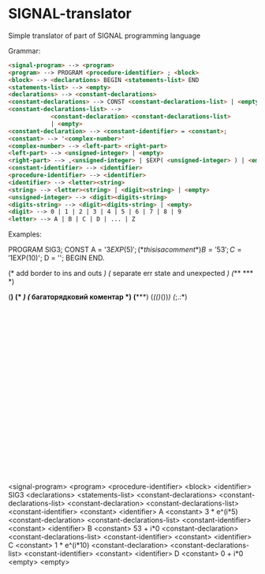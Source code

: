 # SIGNAL-translator
Simple translator of part of SIGNAL programming language

Grammar:
```HTML
<signal-program> --> <program>
<program> --> PROGRAM <procedure-identifier> ; <block>
<block> --> <declarations> BEGIN <statements-list> END
<statements-list> --> <empty>
<declarations> --> <constant-declarations>
<constant-declarations> --> CONST <constant-declarations-list> | <empty>
<constant-declarations-list> -->
            <constant-declaration> <constant-declarations-list> 
            | <empty>
<constant-declaration> --> <constant-identifier> = <constant>;
<constant> --> '<complex-number>'
<complex-number> --> <left-part> <right-part> 
<left-part> --> <unsigned-integer> | <empty>
<right-part> --> ,<unsigned-integer> | $EXP( <unsigned-integer> ) | <empty>
<constant-identifier> --> <identifier>
<procedure-identifier> --> <identifier>
<identifier> --> <letter><string>
<string> --> <letter><string> | <digit><string> | <empty>
<unsigned-integer> --> <digit><digits-string>
<digits-string> --> <digit><digits-string> | <empty>
<digit> --> 0 | 1 | 2 | 3 | 4 | 5 | 6 | 7 | 8 | 9
<letter> --> A | B | C | D | ... | Z
```

Examples:

PROGRAM SIG3;
CONST A = '3$EXP(5)'; (*this is
       	  	       a comment*)
B = '53';
C = '1$EXP(10)';
D = '';
BEGIN
END.

(* add border to ins and outs *)
(* separate err state and unexpected *)
(*** ***
*)

(**) (* *)
  (* багаторядковий
коментар *)
  (*****) (*(()*())*) (*;.:*)



<?xml version="1.0" encoding="UTF-8" standalone="no"?>
<!DOCTYPE svg PUBLIC "-//W3C//DTD SVG 1.1//EN"
 "http://www.w3.org/Graphics/SVG/1.1/DTD/svg11.dtd">
<!-- Generated by graphviz version 2.38.0 (20140413.2041)
 -->
<!-- Title: G Pages: 1 -->
<svg width="1345pt" height="908pt"
 viewBox="0.00 0.00 1344.63 908.00" xmlns="http://www.w3.org/2000/svg" xmlns:xlink="http://www.w3.org/1999/xlink">
<g id="graph0" class="graph" transform="scale(1 1) rotate(0) translate(4 904)">
<title>G</title>
<polygon fill="white" stroke="none" points="-4,4 -4,-904 1340.63,-904 1340.63,4 -4,4"/>
<!-- 0 -->
<g id="node1" class="node"><title>0</title>
<ellipse fill="none" stroke="black" cx="305.792" cy="-882" rx="75.2868" ry="18"/>
<text text-anchor="middle" x="305.792" y="-878.3" font-family="Times,serif" font-size="14.00">&lt;signal&#45;program&gt;</text>
</g>
<!-- 1 -->
<g id="node2" class="node"><title>1</title>
<ellipse fill="none" stroke="black" cx="305.792" cy="-810" rx="51.9908" ry="18"/>
<text text-anchor="middle" x="305.792" y="-806.3" font-family="Times,serif" font-size="14.00">&lt;program&gt;</text>
</g>
<!-- 0&#45;&gt;1 -->
<g id="edge1" class="edge"><title>0&#45;&gt;1</title>
<path fill="none" stroke="black" d="M305.792,-863.697C305.792,-855.983 305.792,-846.712 305.792,-838.112"/>
<polygon fill="black" stroke="black" points="309.292,-838.104 305.792,-828.104 302.292,-838.104 309.292,-838.104"/>
</g>
<!-- 2 -->
<g id="node3" class="node"><title>2</title>
<ellipse fill="none" stroke="black" cx="230.792" cy="-738" rx="91.784" ry="18"/>
<text text-anchor="middle" x="230.792" y="-734.3" font-family="Times,serif" font-size="14.00">&lt;procedure&#45;identifier&gt;</text>
</g>
<!-- 1&#45;&gt;2 -->
<g id="edge2" class="edge"><title>1&#45;&gt;2</title>
<path fill="none" stroke="black" d="M288.397,-792.765C278.856,-783.86 266.85,-772.654 256.271,-762.78"/>
<polygon fill="black" stroke="black" points="258.575,-760.143 248.876,-755.878 253.799,-765.26 258.575,-760.143"/>
</g>
<!-- 5 -->
<g id="node6" class="node"><title>5</title>
<ellipse fill="none" stroke="black" cx="381.792" cy="-738" rx="40.8928" ry="18"/>
<text text-anchor="middle" x="381.792" y="-734.3" font-family="Times,serif" font-size="14.00">&lt;block&gt;</text>
</g>
<!-- 1&#45;&gt;5 -->
<g id="edge5" class="edge"><title>1&#45;&gt;5</title>
<path fill="none" stroke="black" d="M323.419,-792.765C333.511,-783.47 346.324,-771.668 357.374,-761.491"/>
<polygon fill="black" stroke="black" points="360.059,-763.776 365.043,-754.427 355.317,-758.627 360.059,-763.776"/>
</g>
<!-- 3 -->
<g id="node4" class="node"><title>3</title>
<ellipse fill="none" stroke="black" cx="230.792" cy="-666" rx="53.8905" ry="18"/>
<text text-anchor="middle" x="230.792" y="-662.3" font-family="Times,serif" font-size="14.00">&lt;identifier&gt;</text>
</g>
<!-- 2&#45;&gt;3 -->
<g id="edge3" class="edge"><title>2&#45;&gt;3</title>
<path fill="none" stroke="black" d="M230.792,-719.697C230.792,-711.983 230.792,-702.712 230.792,-694.112"/>
<polygon fill="black" stroke="black" points="234.292,-694.104 230.792,-684.104 227.292,-694.104 234.292,-694.104"/>
</g>
<!-- 4 -->
<g id="node5" class="node"><title>4</title>
<ellipse fill="none" stroke="black" cx="230.792" cy="-594" rx="29.4969" ry="18"/>
<text text-anchor="middle" x="230.792" y="-590.3" font-family="Times,serif" font-size="14.00">SIG3</text>
</g>
<!-- 3&#45;&gt;4 -->
<g id="edge4" class="edge"><title>3&#45;&gt;4</title>
<path fill="none" stroke="black" d="M230.792,-647.697C230.792,-639.983 230.792,-630.712 230.792,-622.112"/>
<polygon fill="black" stroke="black" points="234.292,-622.104 230.792,-612.104 227.292,-622.104 234.292,-622.104"/>
</g>
<!-- 6 -->
<g id="node7" class="node"><title>6</title>
<ellipse fill="none" stroke="black" cx="378.792" cy="-666" rx="63.8893" ry="18"/>
<text text-anchor="middle" x="378.792" y="-662.3" font-family="Times,serif" font-size="14.00">&lt;declarations&gt;</text>
</g>
<!-- 5&#45;&gt;6 -->
<g id="edge6" class="edge"><title>5&#45;&gt;6</title>
<path fill="none" stroke="black" d="M381.051,-719.697C380.72,-711.983 380.323,-702.712 379.954,-694.112"/>
<polygon fill="black" stroke="black" points="383.45,-693.945 379.525,-684.104 376.457,-694.245 383.45,-693.945"/>
</g>
<!-- 42 -->
<g id="node43" class="node"><title>42</title>
<ellipse fill="none" stroke="black" cx="534.792" cy="-666" rx="72.5877" ry="18"/>
<text text-anchor="middle" x="534.792" y="-662.3" font-family="Times,serif" font-size="14.00">&lt;statements&#45;list&gt;</text>
</g>
<!-- 5&#45;&gt;42 -->
<g id="edge42" class="edge"><title>5&#45;&gt;42</title>
<path fill="none" stroke="black" d="M409.146,-724.485C432.366,-713.862 466.062,-698.445 492.715,-686.251"/>
<polygon fill="black" stroke="black" points="494.183,-689.428 501.82,-682.085 491.271,-683.063 494.183,-689.428"/>
</g>
<!-- 7 -->
<g id="node8" class="node"><title>7</title>
<ellipse fill="none" stroke="black" cx="377.792" cy="-594" rx="96.3833" ry="18"/>
<text text-anchor="middle" x="377.792" y="-590.3" font-family="Times,serif" font-size="14.00">&lt;constant&#45;declarations&gt;</text>
</g>
<!-- 6&#45;&gt;7 -->
<g id="edge7" class="edge"><title>6&#45;&gt;7</title>
<path fill="none" stroke="black" d="M378.545,-647.697C378.435,-639.983 378.303,-630.712 378.18,-622.112"/>
<polygon fill="black" stroke="black" points="381.679,-622.053 378.037,-612.104 374.68,-622.153 381.679,-622.053"/>
</g>
<!-- 8 -->
<g id="node9" class="node"><title>8</title>
<ellipse fill="none" stroke="black" cx="377.792" cy="-522" rx="109.681" ry="18"/>
<text text-anchor="middle" x="377.792" y="-518.3" font-family="Times,serif" font-size="14.00">&lt;constant&#45;declarations&#45;list&gt;</text>
</g>
<!-- 7&#45;&gt;8 -->
<g id="edge8" class="edge"><title>7&#45;&gt;8</title>
<path fill="none" stroke="black" d="M377.792,-575.697C377.792,-567.983 377.792,-558.712 377.792,-550.112"/>
<polygon fill="black" stroke="black" points="381.292,-550.104 377.792,-540.104 374.292,-550.104 381.292,-550.104"/>
</g>
<!-- 9 -->
<g id="node10" class="node"><title>9</title>
<ellipse fill="none" stroke="black" cx="239.792" cy="-450" rx="92.8835" ry="18"/>
<text text-anchor="middle" x="239.792" y="-446.3" font-family="Times,serif" font-size="14.00">&lt;constant&#45;declaration&gt;</text>
</g>
<!-- 8&#45;&gt;9 -->
<g id="edge9" class="edge"><title>8&#45;&gt;9</title>
<path fill="none" stroke="black" d="M345.786,-504.765C326.365,-494.914 301.394,-482.247 280.568,-471.683"/>
<polygon fill="black" stroke="black" points="282.127,-468.55 271.626,-467.147 278.961,-474.793 282.127,-468.55"/>
</g>
<!-- 16 -->
<g id="node17" class="node"><title>16</title>
<ellipse fill="none" stroke="black" cx="496.792" cy="-450" rx="109.681" ry="18"/>
<text text-anchor="middle" x="496.792" y="-446.3" font-family="Times,serif" font-size="14.00">&lt;constant&#45;declarations&#45;list&gt;</text>
</g>
<!-- 8&#45;&gt;16 -->
<g id="edge16" class="edge"><title>8&#45;&gt;16</title>
<path fill="none" stroke="black" d="M405.693,-504.588C421.839,-495.091 442.358,-483.02 459.833,-472.741"/>
<polygon fill="black" stroke="black" points="461.81,-475.639 468.655,-467.552 458.261,-469.605 461.81,-475.639"/>
</g>
<!-- 10 -->
<g id="node11" class="node"><title>10</title>
<ellipse fill="none" stroke="black" cx="85.7924" cy="-378" rx="85.5853" ry="18"/>
<text text-anchor="middle" x="85.7924" y="-374.3" font-family="Times,serif" font-size="14.00">&lt;constant&#45;identifier&gt;</text>
</g>
<!-- 9&#45;&gt;10 -->
<g id="edge10" class="edge"><title>9&#45;&gt;10</title>
<path fill="none" stroke="black" d="M205.232,-433.291C182.763,-423.078 153.283,-409.678 129.233,-398.746"/>
<polygon fill="black" stroke="black" points="130.524,-395.488 119.972,-394.536 127.628,-401.861 130.524,-395.488"/>
</g>
<!-- 13 -->
<g id="node14" class="node"><title>13</title>
<ellipse fill="none" stroke="black" cx="239.792" cy="-378" rx="50.8918" ry="18"/>
<text text-anchor="middle" x="239.792" y="-374.3" font-family="Times,serif" font-size="14.00">&lt;constant&gt;</text>
</g>
<!-- 9&#45;&gt;13 -->
<g id="edge13" class="edge"><title>9&#45;&gt;13</title>
<path fill="none" stroke="black" d="M239.792,-431.697C239.792,-423.983 239.792,-414.712 239.792,-406.112"/>
<polygon fill="black" stroke="black" points="243.292,-406.104 239.792,-396.104 236.292,-406.104 243.292,-406.104"/>
</g>
<!-- 11 -->
<g id="node12" class="node"><title>11</title>
<ellipse fill="none" stroke="black" cx="85.7924" cy="-306" rx="53.8905" ry="18"/>
<text text-anchor="middle" x="85.7924" y="-302.3" font-family="Times,serif" font-size="14.00">&lt;identifier&gt;</text>
</g>
<!-- 10&#45;&gt;11 -->
<g id="edge11" class="edge"><title>10&#45;&gt;11</title>
<path fill="none" stroke="black" d="M85.7924,-359.697C85.7924,-351.983 85.7924,-342.712 85.7924,-334.112"/>
<polygon fill="black" stroke="black" points="89.2925,-334.104 85.7924,-324.104 82.2925,-334.104 89.2925,-334.104"/>
</g>
<!-- 12 -->
<g id="node13" class="node"><title>12</title>
<ellipse fill="none" stroke="black" cx="85.7924" cy="-234" rx="27" ry="18"/>
<text text-anchor="middle" x="85.7924" y="-230.3" font-family="Times,serif" font-size="14.00">A</text>
</g>
<!-- 11&#45;&gt;12 -->
<g id="edge12" class="edge"><title>11&#45;&gt;12</title>
<path fill="none" stroke="black" d="M85.7924,-287.697C85.7924,-279.983 85.7924,-270.712 85.7924,-262.112"/>
<polygon fill="black" stroke="black" points="89.2925,-262.104 85.7924,-252.104 82.2925,-262.104 89.2925,-262.104"/>
</g>
<!-- 14 -->
<g id="node15" class="node"><title>14</title>
<ellipse fill="none" stroke="black" cx="223.792" cy="-306" rx="50.8918" ry="18"/>
<text text-anchor="middle" x="223.792" y="-302.3" font-family="Times,serif" font-size="14.00">&lt;constant&gt;</text>
</g>
<!-- 13&#45;&gt;14 -->
<g id="edge14" class="edge"><title>13&#45;&gt;14</title>
<path fill="none" stroke="black" d="M235.837,-359.697C234.074,-351.983 231.955,-342.712 229.99,-334.112"/>
<polygon fill="black" stroke="black" points="233.342,-333.073 227.702,-324.104 226.518,-334.633 233.342,-333.073"/>
</g>
<!-- 15 -->
<g id="node16" class="node"><title>15</title>
<ellipse fill="none" stroke="black" cx="223.792" cy="-234" rx="50.0912" ry="18"/>
<text text-anchor="middle" x="223.792" y="-230.3" font-family="Times,serif" font-size="14.00">3 * e^(i*5)</text>
</g>
<!-- 14&#45;&gt;15 -->
<g id="edge15" class="edge"><title>14&#45;&gt;15</title>
<path fill="none" stroke="black" d="M223.792,-287.697C223.792,-279.983 223.792,-270.712 223.792,-262.112"/>
<polygon fill="black" stroke="black" points="227.292,-262.104 223.792,-252.104 220.292,-262.104 227.292,-262.104"/>
</g>
<!-- 17 -->
<g id="node18" class="node"><title>17</title>
<ellipse fill="none" stroke="black" cx="496.792" cy="-378" rx="92.8835" ry="18"/>
<text text-anchor="middle" x="496.792" y="-374.3" font-family="Times,serif" font-size="14.00">&lt;constant&#45;declaration&gt;</text>
</g>
<!-- 16&#45;&gt;17 -->
<g id="edge17" class="edge"><title>16&#45;&gt;17</title>
<path fill="none" stroke="black" d="M496.792,-431.697C496.792,-423.983 496.792,-414.712 496.792,-406.112"/>
<polygon fill="black" stroke="black" points="500.292,-406.104 496.792,-396.104 493.292,-406.104 500.292,-406.104"/>
</g>
<!-- 24 -->
<g id="node25" class="node"><title>24</title>
<ellipse fill="none" stroke="black" cx="779.792" cy="-378" rx="109.681" ry="18"/>
<text text-anchor="middle" x="779.792" y="-374.3" font-family="Times,serif" font-size="14.00">&lt;constant&#45;declarations&#45;list&gt;</text>
</g>
<!-- 16&#45;&gt;24 -->
<g id="edge24" class="edge"><title>16&#45;&gt;24</title>
<path fill="none" stroke="black" d="M554.745,-434.666C600.338,-423.388 663.961,-407.651 711.931,-395.785"/>
<polygon fill="black" stroke="black" points="713.051,-399.114 721.918,-393.315 711.37,-392.319 713.051,-399.114"/>
</g>
<!-- 18 -->
<g id="node19" class="node"><title>18</title>
<ellipse fill="none" stroke="black" cx="377.792" cy="-306" rx="85.5853" ry="18"/>
<text text-anchor="middle" x="377.792" y="-302.3" font-family="Times,serif" font-size="14.00">&lt;constant&#45;identifier&gt;</text>
</g>
<!-- 17&#45;&gt;18 -->
<g id="edge18" class="edge"><title>17&#45;&gt;18</title>
<path fill="none" stroke="black" d="M469.192,-360.765C452.821,-351.135 431.876,-338.814 414.167,-328.397"/>
<polygon fill="black" stroke="black" points="415.637,-325.201 405.243,-323.147 412.088,-331.234 415.637,-325.201"/>
</g>
<!-- 21 -->
<g id="node22" class="node"><title>21</title>
<ellipse fill="none" stroke="black" cx="531.792" cy="-306" rx="50.8918" ry="18"/>
<text text-anchor="middle" x="531.792" y="-302.3" font-family="Times,serif" font-size="14.00">&lt;constant&gt;</text>
</g>
<!-- 17&#45;&gt;21 -->
<g id="edge21" class="edge"><title>17&#45;&gt;21</title>
<path fill="none" stroke="black" d="M505.265,-360.055C509.349,-351.887 514.337,-341.912 518.88,-332.824"/>
<polygon fill="black" stroke="black" points="522.056,-334.299 523.398,-323.789 515.795,-331.168 522.056,-334.299"/>
</g>
<!-- 19 -->
<g id="node20" class="node"><title>19</title>
<ellipse fill="none" stroke="black" cx="377.792" cy="-234" rx="53.8905" ry="18"/>
<text text-anchor="middle" x="377.792" y="-230.3" font-family="Times,serif" font-size="14.00">&lt;identifier&gt;</text>
</g>
<!-- 18&#45;&gt;19 -->
<g id="edge19" class="edge"><title>18&#45;&gt;19</title>
<path fill="none" stroke="black" d="M377.792,-287.697C377.792,-279.983 377.792,-270.712 377.792,-262.112"/>
<polygon fill="black" stroke="black" points="381.292,-262.104 377.792,-252.104 374.292,-262.104 381.292,-262.104"/>
</g>
<!-- 20 -->
<g id="node21" class="node"><title>20</title>
<ellipse fill="none" stroke="black" cx="377.792" cy="-162" rx="27" ry="18"/>
<text text-anchor="middle" x="377.792" y="-158.3" font-family="Times,serif" font-size="14.00">B</text>
</g>
<!-- 19&#45;&gt;20 -->
<g id="edge20" class="edge"><title>19&#45;&gt;20</title>
<path fill="none" stroke="black" d="M377.792,-215.697C377.792,-207.983 377.792,-198.712 377.792,-190.112"/>
<polygon fill="black" stroke="black" points="381.292,-190.104 377.792,-180.104 374.292,-190.104 381.292,-190.104"/>
</g>
<!-- 22 -->
<g id="node23" class="node"><title>22</title>
<ellipse fill="none" stroke="black" cx="515.792" cy="-234" rx="50.8918" ry="18"/>
<text text-anchor="middle" x="515.792" y="-230.3" font-family="Times,serif" font-size="14.00">&lt;constant&gt;</text>
</g>
<!-- 21&#45;&gt;22 -->
<g id="edge22" class="edge"><title>21&#45;&gt;22</title>
<path fill="none" stroke="black" d="M527.837,-287.697C526.074,-279.983 523.955,-270.712 521.99,-262.112"/>
<polygon fill="black" stroke="black" points="525.342,-261.073 519.702,-252.104 518.518,-262.633 525.342,-261.073"/>
</g>
<!-- 23 -->
<g id="node24" class="node"><title>23</title>
<ellipse fill="none" stroke="black" cx="515.792" cy="-162" rx="40.8928" ry="18"/>
<text text-anchor="middle" x="515.792" y="-158.3" font-family="Times,serif" font-size="14.00">53 + i*0</text>
</g>
<!-- 22&#45;&gt;23 -->
<g id="edge23" class="edge"><title>22&#45;&gt;23</title>
<path fill="none" stroke="black" d="M515.792,-215.697C515.792,-207.983 515.792,-198.712 515.792,-190.112"/>
<polygon fill="black" stroke="black" points="519.292,-190.104 515.792,-180.104 512.292,-190.104 519.292,-190.104"/>
</g>
<!-- 25 -->
<g id="node26" class="node"><title>25</title>
<ellipse fill="none" stroke="black" cx="779.792" cy="-306" rx="92.8835" ry="18"/>
<text text-anchor="middle" x="779.792" y="-302.3" font-family="Times,serif" font-size="14.00">&lt;constant&#45;declaration&gt;</text>
</g>
<!-- 24&#45;&gt;25 -->
<g id="edge25" class="edge"><title>24&#45;&gt;25</title>
<path fill="none" stroke="black" d="M779.792,-359.697C779.792,-351.983 779.792,-342.712 779.792,-334.112"/>
<polygon fill="black" stroke="black" points="783.292,-334.104 779.792,-324.104 776.292,-334.104 783.292,-334.104"/>
</g>
<!-- 32 -->
<g id="node33" class="node"><title>32</title>
<ellipse fill="none" stroke="black" cx="1002.79" cy="-306" rx="109.681" ry="18"/>
<text text-anchor="middle" x="1002.79" y="-302.3" font-family="Times,serif" font-size="14.00">&lt;constant&#45;declarations&#45;list&gt;</text>
</g>
<!-- 24&#45;&gt;32 -->
<g id="edge32" class="edge"><title>24&#45;&gt;32</title>
<path fill="none" stroke="black" d="M828.18,-361.811C862.253,-351.115 908.05,-336.74 944.194,-325.394"/>
<polygon fill="black" stroke="black" points="945.622,-328.614 954.115,-322.28 943.525,-321.936 945.622,-328.614"/>
</g>
<!-- 26 -->
<g id="node27" class="node"><title>26</title>
<ellipse fill="none" stroke="black" cx="669.792" cy="-234" rx="85.5853" ry="18"/>
<text text-anchor="middle" x="669.792" y="-230.3" font-family="Times,serif" font-size="14.00">&lt;constant&#45;identifier&gt;</text>
</g>
<!-- 25&#45;&gt;26 -->
<g id="edge26" class="edge"><title>25&#45;&gt;26</title>
<path fill="none" stroke="black" d="M754.002,-288.588C739.107,-279.109 720.186,-267.068 704.053,-256.802"/>
<polygon fill="black" stroke="black" points="705.737,-253.725 695.421,-251.309 701.978,-259.631 705.737,-253.725"/>
</g>
<!-- 29 -->
<g id="node30" class="node"><title>29</title>
<ellipse fill="none" stroke="black" cx="823.792" cy="-234" rx="50.8918" ry="18"/>
<text text-anchor="middle" x="823.792" y="-230.3" font-family="Times,serif" font-size="14.00">&lt;constant&gt;</text>
</g>
<!-- 25&#45;&gt;29 -->
<g id="edge29" class="edge"><title>25&#45;&gt;29</title>
<path fill="none" stroke="black" d="M790.444,-288.055C795.632,-279.801 801.98,-269.701 807.74,-260.538"/>
<polygon fill="black" stroke="black" points="810.881,-262.118 813.239,-251.789 804.954,-258.393 810.881,-262.118"/>
</g>
<!-- 27 -->
<g id="node28" class="node"><title>27</title>
<ellipse fill="none" stroke="black" cx="669.792" cy="-162" rx="53.8905" ry="18"/>
<text text-anchor="middle" x="669.792" y="-158.3" font-family="Times,serif" font-size="14.00">&lt;identifier&gt;</text>
</g>
<!-- 26&#45;&gt;27 -->
<g id="edge27" class="edge"><title>26&#45;&gt;27</title>
<path fill="none" stroke="black" d="M669.792,-215.697C669.792,-207.983 669.792,-198.712 669.792,-190.112"/>
<polygon fill="black" stroke="black" points="673.292,-190.104 669.792,-180.104 666.292,-190.104 673.292,-190.104"/>
</g>
<!-- 28 -->
<g id="node29" class="node"><title>28</title>
<ellipse fill="none" stroke="black" cx="669.792" cy="-90" rx="27" ry="18"/>
<text text-anchor="middle" x="669.792" y="-86.3" font-family="Times,serif" font-size="14.00">C</text>
</g>
<!-- 27&#45;&gt;28 -->
<g id="edge28" class="edge"><title>27&#45;&gt;28</title>
<path fill="none" stroke="black" d="M669.792,-143.697C669.792,-135.983 669.792,-126.712 669.792,-118.112"/>
<polygon fill="black" stroke="black" points="673.292,-118.104 669.792,-108.104 666.292,-118.104 673.292,-118.104"/>
</g>
<!-- 30 -->
<g id="node31" class="node"><title>30</title>
<ellipse fill="none" stroke="black" cx="807.792" cy="-162" rx="50.8918" ry="18"/>
<text text-anchor="middle" x="807.792" y="-158.3" font-family="Times,serif" font-size="14.00">&lt;constant&gt;</text>
</g>
<!-- 29&#45;&gt;30 -->
<g id="edge30" class="edge"><title>29&#45;&gt;30</title>
<path fill="none" stroke="black" d="M819.837,-215.697C818.074,-207.983 815.955,-198.712 813.99,-190.112"/>
<polygon fill="black" stroke="black" points="817.342,-189.073 811.702,-180.104 810.518,-190.633 817.342,-189.073"/>
</g>
<!-- 31 -->
<g id="node32" class="node"><title>31</title>
<ellipse fill="none" stroke="black" cx="807.792" cy="-90" rx="53.8905" ry="18"/>
<text text-anchor="middle" x="807.792" y="-86.3" font-family="Times,serif" font-size="14.00">1 * e^(i*10)</text>
</g>
<!-- 30&#45;&gt;31 -->
<g id="edge31" class="edge"><title>30&#45;&gt;31</title>
<path fill="none" stroke="black" d="M807.792,-143.697C807.792,-135.983 807.792,-126.712 807.792,-118.112"/>
<polygon fill="black" stroke="black" points="811.292,-118.104 807.792,-108.104 804.292,-118.104 811.292,-118.104"/>
</g>
<!-- 33 -->
<g id="node34" class="node"><title>33</title>
<ellipse fill="none" stroke="black" cx="1002.79" cy="-234" rx="92.8835" ry="18"/>
<text text-anchor="middle" x="1002.79" y="-230.3" font-family="Times,serif" font-size="14.00">&lt;constant&#45;declaration&gt;</text>
</g>
<!-- 32&#45;&gt;33 -->
<g id="edge33" class="edge"><title>32&#45;&gt;33</title>
<path fill="none" stroke="black" d="M1002.79,-287.697C1002.79,-279.983 1002.79,-270.712 1002.79,-262.112"/>
<polygon fill="black" stroke="black" points="1006.29,-262.104 1002.79,-252.104 999.292,-262.104 1006.29,-262.104"/>
</g>
<!-- 40 -->
<g id="node41" class="node"><title>40</title>
<ellipse fill="none" stroke="black" cx="1226.79" cy="-234" rx="109.681" ry="18"/>
<text text-anchor="middle" x="1226.79" y="-230.3" font-family="Times,serif" font-size="14.00">&lt;constant&#45;declarations&#45;list&gt;</text>
</g>
<!-- 32&#45;&gt;40 -->
<g id="edge40" class="edge"><title>32&#45;&gt;40</title>
<path fill="none" stroke="black" d="M1051.4,-289.811C1085.74,-279.079 1131.94,-264.641 1168.31,-253.277"/>
<polygon fill="black" stroke="black" points="1169.78,-256.483 1178.28,-250.159 1167.69,-249.801 1169.78,-256.483"/>
</g>
<!-- 34 -->
<g id="node35" class="node"><title>34</title>
<ellipse fill="none" stroke="black" cx="961.792" cy="-162" rx="85.5853" ry="18"/>
<text text-anchor="middle" x="961.792" y="-158.3" font-family="Times,serif" font-size="14.00">&lt;constant&#45;identifier&gt;</text>
</g>
<!-- 33&#45;&gt;34 -->
<g id="edge34" class="edge"><title>33&#45;&gt;34</title>
<path fill="none" stroke="black" d="M992.867,-216.055C988.104,-207.922 982.291,-197.998 976.987,-188.943"/>
<polygon fill="black" stroke="black" points="979.985,-187.135 971.911,-180.275 973.945,-190.673 979.985,-187.135"/>
</g>
<!-- 37 -->
<g id="node38" class="node"><title>37</title>
<ellipse fill="none" stroke="black" cx="1115.79" cy="-162" rx="50.8918" ry="18"/>
<text text-anchor="middle" x="1115.79" y="-158.3" font-family="Times,serif" font-size="14.00">&lt;constant&gt;</text>
</g>
<!-- 33&#45;&gt;37 -->
<g id="edge37" class="edge"><title>33&#45;&gt;37</title>
<path fill="none" stroke="black" d="M1029.29,-216.588C1045.4,-206.609 1066.09,-193.789 1083.2,-183.191"/>
<polygon fill="black" stroke="black" points="1085.12,-186.12 1091.78,-177.878 1081.43,-180.169 1085.12,-186.12"/>
</g>
<!-- 35 -->
<g id="node36" class="node"><title>35</title>
<ellipse fill="none" stroke="black" cx="961.792" cy="-90" rx="53.8905" ry="18"/>
<text text-anchor="middle" x="961.792" y="-86.3" font-family="Times,serif" font-size="14.00">&lt;identifier&gt;</text>
</g>
<!-- 34&#45;&gt;35 -->
<g id="edge35" class="edge"><title>34&#45;&gt;35</title>
<path fill="none" stroke="black" d="M961.792,-143.697C961.792,-135.983 961.792,-126.712 961.792,-118.112"/>
<polygon fill="black" stroke="black" points="965.292,-118.104 961.792,-108.104 958.292,-118.104 965.292,-118.104"/>
</g>
<!-- 36 -->
<g id="node37" class="node"><title>36</title>
<ellipse fill="none" stroke="black" cx="961.792" cy="-18" rx="27" ry="18"/>
<text text-anchor="middle" x="961.792" y="-14.3" font-family="Times,serif" font-size="14.00">D</text>
</g>
<!-- 35&#45;&gt;36 -->
<g id="edge36" class="edge"><title>35&#45;&gt;36</title>
<path fill="none" stroke="black" d="M961.792,-71.6966C961.792,-63.9827 961.792,-54.7125 961.792,-46.1124"/>
<polygon fill="black" stroke="black" points="965.292,-46.1043 961.792,-36.1043 958.292,-46.1044 965.292,-46.1043"/>
</g>
<!-- 38 -->
<g id="node39" class="node"><title>38</title>
<ellipse fill="none" stroke="black" cx="1115.79" cy="-90" rx="50.8918" ry="18"/>
<text text-anchor="middle" x="1115.79" y="-86.3" font-family="Times,serif" font-size="14.00">&lt;constant&gt;</text>
</g>
<!-- 37&#45;&gt;38 -->
<g id="edge38" class="edge"><title>37&#45;&gt;38</title>
<path fill="none" stroke="black" d="M1115.79,-143.697C1115.79,-135.983 1115.79,-126.712 1115.79,-118.112"/>
<polygon fill="black" stroke="black" points="1119.29,-118.104 1115.79,-108.104 1112.29,-118.104 1119.29,-118.104"/>
</g>
<!-- 39 -->
<g id="node40" class="node"><title>39</title>
<ellipse fill="none" stroke="black" cx="1115.79" cy="-18" rx="36.2938" ry="18"/>
<text text-anchor="middle" x="1115.79" y="-14.3" font-family="Times,serif" font-size="14.00">0 + i*0</text>
</g>
<!-- 38&#45;&gt;39 -->
<g id="edge39" class="edge"><title>38&#45;&gt;39</title>
<path fill="none" stroke="black" d="M1115.79,-71.6966C1115.79,-63.9827 1115.79,-54.7125 1115.79,-46.1124"/>
<polygon fill="black" stroke="black" points="1119.29,-46.1043 1115.79,-36.1043 1112.29,-46.1044 1119.29,-46.1043"/>
</g>
<!-- 41 -->
<g id="node42" class="node"><title>41</title>
<ellipse fill="none" stroke="black" cx="1228.79" cy="-162" rx="44.393" ry="18"/>
<text text-anchor="middle" x="1228.79" y="-158.3" font-family="Times,serif" font-size="14.00">&lt;empty&gt;</text>
</g>
<!-- 40&#45;&gt;41 -->
<g id="edge41" class="edge"><title>40&#45;&gt;41</title>
<path fill="none" stroke="black" d="M1227.29,-215.697C1227.51,-207.983 1227.77,-198.712 1228.02,-190.112"/>
<polygon fill="black" stroke="black" points="1231.52,-190.2 1228.3,-180.104 1224.52,-190 1231.52,-190.2"/>
</g>
<!-- 43 -->
<g id="node44" class="node"><title>43</title>
<ellipse fill="none" stroke="black" cx="535.792" cy="-594" rx="44.393" ry="18"/>
<text text-anchor="middle" x="535.792" y="-590.3" font-family="Times,serif" font-size="14.00">&lt;empty&gt;</text>
</g>
<!-- 42&#45;&gt;43 -->
<g id="edge43" class="edge"><title>42&#45;&gt;43</title>
<path fill="none" stroke="black" d="M535.04,-647.697C535.15,-639.983 535.282,-630.712 535.405,-622.112"/>
<polygon fill="black" stroke="black" points="538.905,-622.153 535.548,-612.104 531.905,-622.053 538.905,-622.153"/>
</g>
</g>
</svg>
